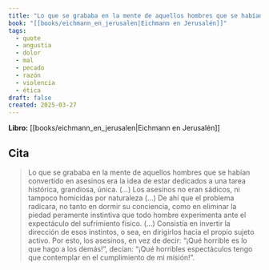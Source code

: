 ```yaml
---
title: "Lo que se grababa en la mente de aquellos hombres que se habían convertido en as..."
book: "[[books/eichmann_en_jerusalen|Eichmann en Jerusalén]]"
tags:
  - quote
  - angustia
  - dolor
  - mal
  - pecado
  - razón
  - violencia
  - ética
draft: false
created: 2025-03-27
---
```


**Libro:** [[books/eichmann_en_jerusalen|Eichmann en Jerusalén]]

## Cita
> Lo que se grababa en la mente de aquellos hombres que se habían convertido en asesinos era la idea de estar dedicados a una tarea histórica, grandiosa, única. (…) Los asesinos no eran sádicos, ni tampoco homicidas por naturaleza (…) De ahí que el problema radicara, no tanto en dormir su conciencia, como en eliminar la piedad peramente instintiva que todo hombre experimenta ante el expectáculo del sufrimiento físico. (…) Consistía en invertir la dirección de esos instintos, o sea, en dirigirlos hacia el  propio sujeto activo. Por esto, los asesinos, en vez de decir: “¡Qué horrible es lo que hago a los demás!”, decían: “¡Qué horribles espectáculos tengo que contemplar en el cumplimiento de mi misión!”.
